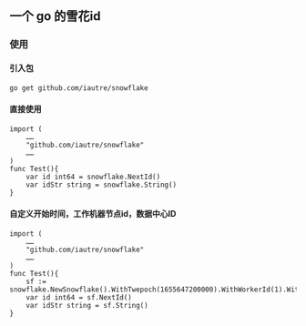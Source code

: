 ## 一个 go 的雪花id

### 使用
#### 引入包
```
go get github.com/iautre/snowflake

```
#### 直接使用
```
import (
	……
	"github.com/iautre/snowflake"
    ……
)
func Test(){
    var id int64 = snowflake.NextId()
    var idStr string = snowflake.String()
}
```
#### 自定义开始时间，工作机器节点id，数据中心ID
```
import (
	……
	"github.com/iautre/snowflake"
    ……
)
func Test(){
    sf := snowflake.NewSnowflake().WithTwepoch(1655647200000).WithWorkerId(1).WithDatacenterId(1)
    var id int64 = sf.NextId()
    var idStr string = sf.String()
}